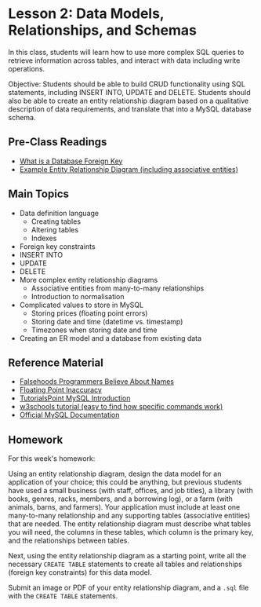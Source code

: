 # Lesson 2: Data Models, Relationships, and Schemas

In this class, students will learn how to use more complex SQL queries to retrieve information across tables, and interact with data including write operations.

Objective: Students should be able to build CRUD functionality using SQL statements, including INSERT INTO, UPDATE and DELETE. Students should also be able to create an entity relationship diagram based on a qualitative description of data requirements, and translate that into a MySQL database schema.


## Pre-Class Readings

- [What is a Database Foreign Key](http://databases.about.com/cs/specificproducts/g/foreignkey.htm)
- [Example Entity Relationship Diagram (including associative entities)](http://users.csc.calpoly.edu/~jdalbey/308/Lectures/HOWTO-ERD.html)

## Main Topics

- Data definition language
    - Creating tables
    - Altering tables
    - Indexes
- Foreign key constraints
- INSERT INTO
- UPDATE
- DELETE
- More complex entity relationship diagrams
    - Associative entities from many-to-many relationships
    - Introduction to normalisation
- Complicated values to store in MySQL
    - Storing prices (floating point errors)
    - Storing date and time (datetime vs. timestamp)
    - Timezones when storing date and time
- Creating an ER model and a database from existing data



## Reference Material

- [Falsehoods Programmers Believe About Names](http://www.kalzumeus.com/2010/06/17/falsehoods-programmers-believe-about-names/)
- [Floating Point Inaccuracy](http://stackoverflow.com/questions/2100490/floating-point-inaccuracy-examples#2100502)
- [TutorialsPoint MySQL Introduction](http://www.tutorialspoint.com/mysql/mysql-introduction.htm)
- [w3schools tutorial (easy to find how specific commands work)](https://www.w3schools.com/sql/default.asp)
- [Official MySQL Documentation](https://dev.mysql.com/doc/refman/5.7/en/)



## Homework

For this week's homework:

Using an entity relationship diagram, design the data model for an application of your choice; this could be anything, but previous students have used a small business (with staff, offices, and job titles), a library (with books, genres, racks, members, and a borrowing log), or a farm (with animals, barns, and farmers). Your application must include at least one many-to-many relationship and any supporting tables (associative entities) that are needed. The entity relationship diagram must describe what tables you will need, the columns in these tables, which column is the primary key, and the relationships between tables.

Next, using the entity relationship diagram as a starting point, write all the necessary `CREATE TABLE` statements to create all tables and relationships (foreign key constraints) for this data model.

Submit an image or PDF of your entity relationship diagram, and a `.sql` file with the `CREATE TABLE` statements.


